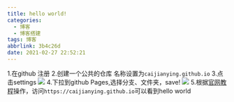 ```yaml
---
title: hello world!
categories:
  - 博客
  - 博客搭建
tags: 博客
abbrlink: 3b4c26d
date: 2021-02-27 22:52:21
---
```

1.在github 注册
2.创建一个公共的仓库 名称设置为`caijianying.github.io`
3.点击settings
![](images/hw/1.png)
4.下拉到github Pages,选择分支、文件夹，save!
![](images/hw/2.png)
5.根据[官网教程](https://pages.github.com/)操作，访问`https://caijianying.github.io`可以看到hello world
